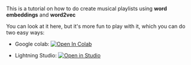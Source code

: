 This is a tutorial on how to do create musical playlists using **word embeddings** and **word2vec**

You can look at it here, but it's more fun to play with it, which you can do two easy ways:

- Google colab: <a target="_blank" href="https://colab.research.google.com/github/StatQuest/embeddings_for_recommendations/blob/main/word2vec_song_recommendation.ipynb">
  <img src="https://colab.research.google.com/assets/colab-badge.svg" alt="Open In Colab"/>
</a>

- Lightning Studio: <a target="_blank" href="https://lightning.ai/new?repo_url=https%3A%2F%2Fgithub.com%2FStatQuest%2Fembeddings_for_recommendations%2Fblob%2Fmain%2Fword2vec_song_recommendation.ipynb">
  <img src="https://pl-bolts-doc-images.s3.us-east-2.amazonaws.com/app-2/studio-badge.svg" alt="Open in Studio" />
</a>
